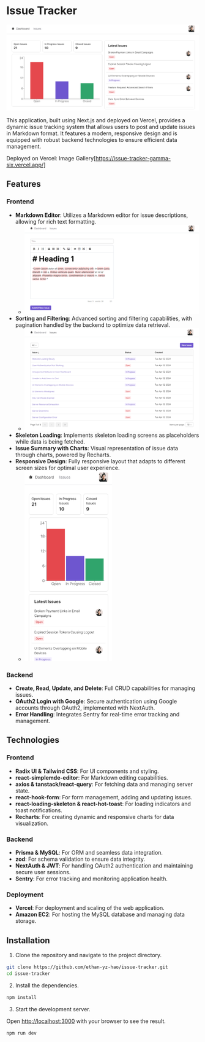 # Issue Tracker

![Issue Tracker Dashboard](https://raw.githubusercontent.com/ethan-yz-hao/issue-tracker/main/images/dashboard.png)

This application, built using Next.js and deployed on Vercel, provides a dynamic issue tracking system that allows users to post and update issues in Markdown format. It features a modern, responsive design and is equipped with robust backend technologies to ensure efficient data management.

Deployed on Vercel: Image Gallery[https://issue-tracker-gamma-six.vercel.app/]

## Features

### Frontend
- **Markdown Editor**: Utilizes a Markdown editor for issue descriptions, allowing for rich text formatting.
  - ![Issue Tracker Markdown Editor](https://raw.githubusercontent.com/ethan-yz-hao/issue-tracker/main/images/add.png)
- **Sorting and Filtering**: Advanced sorting and filtering capabilities, with pagination handled by the backend to optimize data retrieval.
  - ![Issue Tracker List](https://raw.githubusercontent.com/ethan-yz-hao/issue-tracker/main/images/list.png)
- **Skeleton Loading**: Implements skeleton loading screens as placeholders while data is being fetched.
- **Issue Summary with Charts**: Visual representation of issue data through charts, powered by Recharts.
- **Responsive Design**: Fully responsive layout that adapts to different screen sizes for optimal user experience.
  - <img src="https://github.com/ethan-yz-hao/issue-tracker/blob/main/images/responsive.png?raw=true" width="50%" alt="Issue Tracker Responsive Layout">

### Backend
- **Create, Read, Update, and Delete**: Full CRUD capabilities for managing issues.
- **OAuth2 Login with Google**: Secure authentication using Google accounts through OAuth2, implemented with NextAuth.
- **Error Handling**: Integrates Sentry for real-time error tracking and management.

## Technologies

### Frontend
- **Radix UI & Tailwind CSS**: For UI components and styling.
- **react-simplemde-editor**: For Markdown editing capabilities.
- **axios & tanstack/react-query**: For fetching data and managing server state.
- **react-hook-form**: For form management, adding and updating issues.
- **react-loading-skeleton & react-hot-toast**: For loading indicators and toast notifications.
- **Recharts**: For creating dynamic and responsive charts for data visualization.

### Backend
- **Prisma & MySQL**: For ORM and seamless data integration.
- **zod**: For schema validation to ensure data integrity.
- **NextAuth & JWT**: For handling OAuth2 authentication and maintaining secure user sessions.
- **Sentry**: For error tracking and monitoring application health.

### Deployment
- **Vercel**: For deployment and scaling of the web application.
- **Amazon EC2**: For hosting the MySQL database and managing data storage.


## Installation

1. Clone the repository and navigate to the project directory.

```bash
git clone https://github.com/ethan-yz-hao/issue-tracker.git
cd issue-tracker
```

2. Install the dependencies.

```bash
npm install
```

3. Start the development server.

Open [http://localhost:3000](http://localhost:3000) with your browser to see the result.
```bash
npm run dev
```


